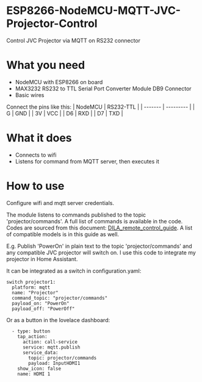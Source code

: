 # ESP8266-NodeMCU-MQTT-JVC-Projector-Control
Control JVC Projector via MQTT on RS232 connector
# What you need
- NodeMCU with ESP8266 on board
- MAX3232 RS232 to TTL Serial Port Converter Module DB9 Connector
- Basic wires

Connect the pins like this:
| NodeMCU | RS232-TTL |
| ------- | --------- |
| G | GND |
| 3V | VCC |
| D6 | RXD |
| D7 | TXD |
# What it does
- Connects to wifi
- Listens for command from MQTT server, then executes it
# How to use
Configure wifi and mqtt server credentials.

The module listens to commands published to the topic 'projector/commands'. A full list of commands is available in the code. Codes are sourced from this document: [DILA_remote_control_guide](https://support.jvc.com/consumer/support/documents/DILAremoteControlGuide.pdf). A list of compatible models is in this guide as well.

E.g. Publish 'PowerOn' in plain text to the topic 'projector/commands' and any compatible JVC projector will switch on. I use this code to integrate my projector in Home Assistant. 

It can be integrated as a switch in configuration.yaml: 
```
switch projector1:
  platform: mqtt
  name: "Projector"
  command_topic: "projector/commands"
  payload_on: "PowerOn"
  payload_off: "PowerOff"
```

Or as a button in the lovelace dashboard: 
```
  - type: button
    tap_action:
      action: call-service
      service: mqtt.publish
      service_data:
        topic: projector/commands
        payload: InputHDMI1
    show_icon: false
    name: HDMI 1
```
